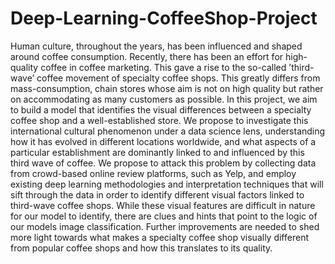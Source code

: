 # Deep-Learning-CoffeeShop-Project

Human culture, throughout the years, has been influenced and shaped around coffee consumption. Recently, there has been an effort for high-quality coffee in coffee marketing. This gave a rise to the so-called ’third-wave’ coffee movement of specialty coffee shops. This greatly differs from mass-consumption, chain stores whose aim is not on high quality but rather on accommodating as many customers as possible. In this project, we aim to build a model that identifies the visual differences between a specialty coffee shop and a well-established store. We propose to investigate this international cultural phenomenon under a data science lens, understanding how it has evolved in different locations worldwide, and what aspects of a particular establishment are dominantly linked to and influenced by this third wave of coffee. We propose to attack this problem by collecting data from crowd-based online review platforms, such as Yelp, and employ existing deep learning methodologies and interpretation techniques that will sift through the data in order to identify different visual factors linked to third-wave coffee shops. While these visual features are difficult in nature for our model to identify, there are clues and hints that point to the logic of our models image classification. Further improvements are needed to shed more light towards what makes a specialty coffee shop visually different from popular coffee shops and how this translates to its quality.
